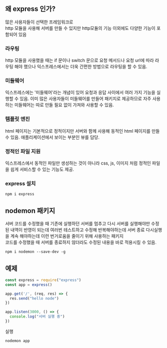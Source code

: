 ## 왜 express 인가?
많은 사용자들이 선택한 프레임워크로  
http 모듈을 사용해 서버를 만들 수 있지만 http모듈의 기능 이외에도 다양한 기능이 포함되어 있음  

### 라우팅 
http 모듈을 사용했을 때는 if 문이나 switch 문으로 요청 메서드나 요청 url에 따라 라우팅 해야 했으나 익스프레스에서는 더욱 간편한 방법으로 라우팅을 할 수 있음.

### 미들웨어 
익스프레스에는 '미들웨어'라는 개념이 있어 요청과 응답 사이에서 여러 가지 기능을 실행할 수 있음. 이미 많은 사용자들이 미들웨어를 만들어 패키지로 제공하므로 자주 사용하는 미들웨어는 따로 만들 필요 없이 가져와 사용할 수 있음. 

### 템플릿 엔진 
html 페이지는 기본적으로 정적이지만 서버와 함께 사용해 동적인 html 페이지를 만들 수 있음. 애플리케이션에서 보이는 부분인 뷰를 담당. 

### 정적인 파일 지원 
익스프레스에서 동적인 파일만 생성하는 것이 아니라 css, js, 이미지 처럼 정적인 파일을 쉽게 서비스할 수 있는 기능도 제공. 

### express 설치 
```
npm i express 
```

## nodemon 패키지 
서버 코드를 수정했을 때 기존에 실행하던 서버를 멈추고 다시 서버를 실행해야만 수정된 내역이 반영이 되는데 여러번 테스트하고 수정해 반복해야하는데 서버 종료 다시실행을 계속 해야하는데 이런 번거로움을 줄이기 위해 사용하는 패키지   
코드를 수정했을 때 서버를 종료하지 않더라도 수정된 내용을 바로 적용시킬 수 있음.  

```
npm i nodemon --save-dev -g  
```

## 예제 
```javascript
const express = require("express")
const app = express()

app.get('/', (req, res) => {
  res.send("hello node")
})

app.listen(3000, () => {
  console.log("서버 실행 중")
})
```
실행
```
nodemon app 
``` 